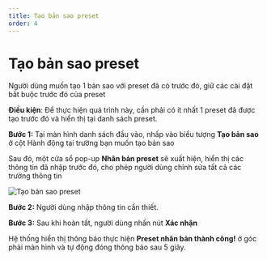 ```yaml
---
title: Tạo bản sao preset
order: 4
---
```


# Tạo bản sao preset

Người dùng muốn tạo 1 bản sao với preset đã có trước đó, giữ các cài đặt bắt buộc trước đó của preset

**Điều kiện**: Để thực hiện quá trình này, cần phải có ít nhất 1 preset đã được tạo trước đó và hiển thị tại danh sách preset.

**Bước 1:** Tại màn hình danh sách đầu vào, nhấp vào biểu tượng **Tạo bản sao** ở cột Hành động tại trường bạn muốn tạo bản sao

Sau đó, một cửa sổ pop-up **Nhân bản preset** sẽ xuất hiện, hiển thị các thông tin đã nhập trước đó, cho phép người dùng chỉnh sửa tất cả các trường thông tin

![Tạo bản sao preset](../images/../../images/duplicate-preset.png)

**Bước 2:** Người dùng nhập thông tin cần thiết.

**Bước 3:** Sau khi hoàn tất, người dùng nhấn nút **Xác nhận**

Hệ thống hiển thị thông báo thực hiện **Preset nhân bản thành công!** ở góc phải màn hình và tự động đóng thông báo sau 5 giây.
